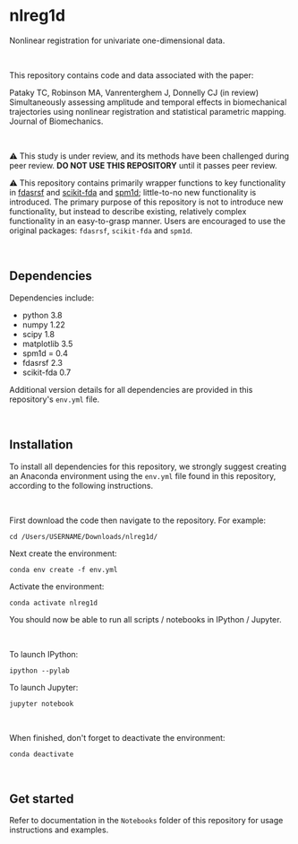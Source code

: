 # nlreg1d

Nonlinear registration for univariate one-dimensional data.

<br>

This repository contains code and data associated with the paper:

Pataky TC, Robinson MA, Vanrenterghem J, Donnelly CJ (in review) Simultaneously assessing amplitude and temporal effects in biomechanical trajectories using nonlinear registration and statistical parametric mapping. Journal of Biomechanics.

<br>

⚠️ This study is under review, and its methods have been challenged during peer review. **DO NOT USE THIS REPOSITORY** until it passes peer review.

⚠️ This repository contains primarily wrapper functions to key functionality in [fdasrsf](https://github.com/jdtuck/fdasrsf_python) and [scikit-fda](https://fda.readthedocs.io/en/latest/) and [spm1d](https://spm1d.org); little-to-no new functionality is introduced. The primary purpose of this repository is not to introduce new functionality, but instead to describe existing, relatively complex functionality in an easy-to-grasp manner. Users are encouraged to use the original packages:  `fdasrsf`, `scikit-fda` and `spm1d`.

<br>

## Dependencies

Dependencies include:

- python 3.8
- numpy 1.22
- scipy 1.8
- matplotlib 3.5
- spm1d = 0.4
- fdasrsf 2.3
- scikit-fda 0.7

Additional version details for all dependencies are provided in this repository's `env.yml` file.

<br>

## Installation

To install all dependencies for this repository, we strongly suggest creating an Anaconda environment using the `env.yml` file found in this repository, according to the following instructions.

<br>

First download the code then navigate to the repository. For example:

	cd /Users/USERNAME/Downloads/nlreg1d/


Next create the environment:

	conda env create -f env.yml

Activate the environment:

	conda activate nlreg1d

You should now be able to run all scripts / notebooks in IPython / Jupyter.

<br>

To launch IPython:

	ipython --pylab

To launch Jupyter:

	jupyter notebook


<br>

When finished, don't forget to deactivate the environment:

	conda deactivate

<br>

## Get started

Refer to documentation in the `Notebooks` folder of this repository for usage instructions and examples.